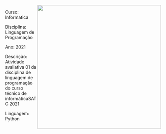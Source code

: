 <img align="right" width="400" height="400" src="https://www1.satc.edu.br/portais/alunos/assets/img/logoSatc.png">


Curso: Informatica

Disciplina:  Linguagem de Programação  

Ano: 2021

Descrição: Atividade avaliativa 01 da disciplina de linguagem de programação do curso técnico de informáticaSATC 2021

Linguagem: Python
